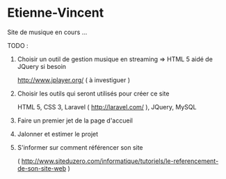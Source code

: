 Etienne-Vincent
===============

Site de musique en cours ...

TODO :

1. Choisir un outil de gestion musique en streaming => HTML 5 aidé de JQuery si besoin

      http://www.jplayer.org/ ( à investiguer )

2. Choisir les outils qui seront utilisés pour créer ce site

      HTML 5,
      CSS 3,
      Laravel ( http://laravel.com/ ),
      JQuery,
      MySQL

3. Faire un premier jet de la page d'accueil
4. Jalonner et estimer le projet
5. S'informer sur comment référencer son site

      ( http://www.siteduzero.com/informatique/tutoriels/le-referencement-de-son-site-web )
      
